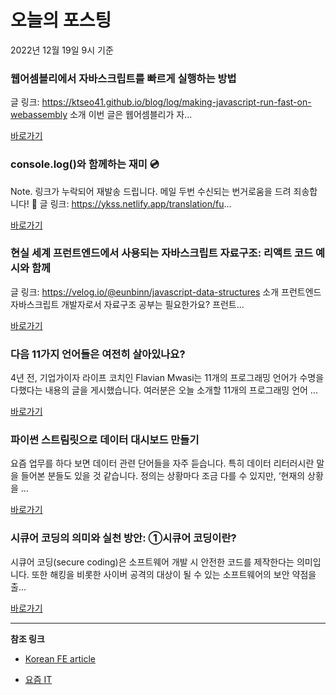 # 오늘의 포스팅 
2022년 12월 19일 9시 기준 

###  웹어셈블리에서 자바스크립트를 빠르게 실행하는 방법 

 글 링크: https://ktseo41.github.io/blog/log/making-javascript-run-fast-on-webassembly 소개 이번 글은 웹어셈블리가 자... 

 [바로가기](https://kofearticle.substack.com/p/korean-fe-article-807) 

###  console.log()와 함께하는 재미 💿 

 Note. 링크가 누락되어 재발송 드립니다. 메일 두번 수신되는 번거로움을 드려 죄송합니다! 🙏 글 링크: https://ykss.netlify.app/translation/fu... 

 [바로가기](https://kofearticle.substack.com/p/korean-fe-article-consolelog-a7e) 

###  현실 세계 프런트엔드에서 사용되는 자바스크립트 자료구조: 리액트 코드 예시와 함께 

 글 링크: https://velog.io/@eunbinn/javascript-data-structures 소개 프런트엔드 자바스크립트 개발자로서 자료구조 공부는 필요한가요? 프런트... 

 [바로가기](https://kofearticle.substack.com/p/korean-fe-article-36c) 

### 다음 11가지 언어들은 여전히 살아있나요? 

 4년 전, 기업가이자 라이프 코치인 Flavian Mwasi는 11개의 프로그래밍 언어가 수명을 다했다는 내용의 글을 게시했습니다. 여러분은 오늘 소개할 11개의 프로그래밍 언어 ... 

 [바로가기](https://yozm.wishket.com/magazine/detail/1828/) 

### 파이썬 스트림릿으로 데이터 대시보드 만들기 

 요즘 업무를 하다 보면 데이터 관련 단어들을 자주 듣습니다. 특히 데이터 리터러시란 말을 들어본 분들도 있을 것 같습니다. 정의는 상황마다 조금 다를 수 있지만, ‘현재의 상황을 ... 

 [바로가기](https://yozm.wishket.com/magazine/detail/1827/) 

### ﻿시큐어 코딩의 의미와 실천 방안: ①시큐어 코딩이란? 

 시큐어 코딩(secure coding)은 소프트웨어 개발 시 안전한 코드를 제작한다는 의미입니다. 또한 해킹을 비롯한 사이버 공격의 대상이 될 수 있는 소프트웨어의 보안 약점을 출... 

 [바로가기](https://yozm.wishket.com/magazine/detail/1822/) 

---

**참조 링크**

- [Korean FE article](https://kofearticle.substack.com) 

- [요즘 IT](https://yozm.wishket.com/magazine) 

